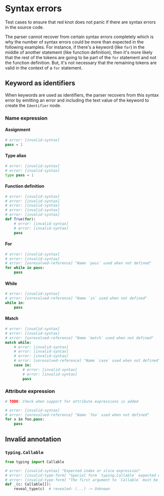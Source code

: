 # Syntax errors

Test cases to ensure that red knot does not panic if there are syntax errors in the source code.

The parser cannot recover from certain syntax errors completely which is why the number of syntax
errors could be more than expected in the following examples. For instance, if there's a keyword
(like `for`) in the middle of another statement (like function definition), then it's more likely
that the rest of the tokens are going to be part of the `for` statement and not the function
definition. But, it's not necessary that the remaining tokens are valid in the context of a `for`
statement.

## Keyword as identifiers

When keywords are used as identifiers, the parser recovers from this syntax error by emitting an
error and including the text value of the keyword to create the `Identifier` node.

### Name expression

#### Assignment

```py
# error: [invalid-syntax]
pass = 1
```

#### Type alias

```py
# error: [invalid-syntax]
# error: [invalid-syntax]
type pass = 1
```

#### Function definition

```py
# error: [invalid-syntax]
# error: [invalid-syntax]
# error: [invalid-syntax]
# error: [invalid-syntax]
# error: [invalid-syntax]
def True(for):
    # error: [invalid-syntax]
    # error: [invalid-syntax]
    pass
```

#### For

```py
# error: [invalid-syntax]
# error: [invalid-syntax]
# error: [unresolved-reference] "Name `pass` used when not defined"
for while in pass:
    pass
```

#### While

```py
# error: [invalid-syntax]
# error: [unresolved-reference] "Name `in` used when not defined"
while in:
    pass
```

#### Match

```py
# error: [invalid-syntax]
# error: [invalid-syntax]
# error: [unresolved-reference] "Name `match` used when not defined"
match while:
    # error: [invalid-syntax]
    # error: [invalid-syntax]
    # error: [invalid-syntax]
    # error: [unresolved-reference] "Name `case` used when not defined"
    case in:
        # error: [invalid-syntax]
        # error: [invalid-syntax]
        pass
```

### Attribute expression

```py
# TODO: Check when support for attribute expressions is added

# error: [invalid-syntax]
# error: [unresolved-reference] "Name `foo` used when not defined"
for x in foo.pass:
    pass
```

## Invalid annotation

### `typing.Callable`

```py
from typing import Callable

# error: [invalid-syntax] "Expected index or slice expression"
# error: [invalid-type-form] "Special form `typing.Callable` expected exactly two arguments (parameter types and return type)"
# error: [invalid-type-form] "The first argument to `Callable` must be either a list of types, ParamSpec, Concatenate, or `...`"
def _(c: Callable[]):
    reveal_type(c)  # revealed: (...) -> Unknown
```
